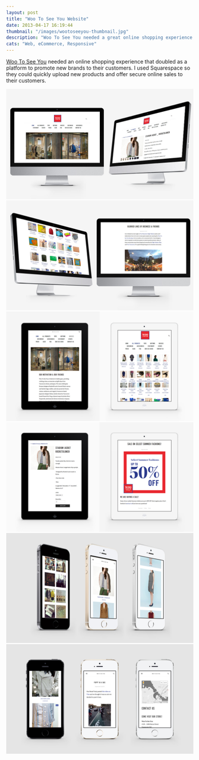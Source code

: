 ```yaml
---
layout: post
title: "Woo To See You Website"
date: 2013-04-17 16:19:44
thumbnail: "/images/wootoseeyou-thumbnail.jpg"
description: "Woo To See You needed a great online shopping experience."
cats: "Web, eCommerce, Responsive"
---
```

<p class="work-content"><a href="http://www.woo2cu.com" title="Link to woo2cu website" target="_blank">Woo To See You</a> needed an online shopping experience that doubled as a platform to promote new brands to their customers. I used Squarespace so they could quickly upload new products and offer secure online sales to their customers.</p>

<img src="/images/wootoseeyou-desktop.jpg" alt="wootoseeyou.com circa September 2013"/>
<img src="/images/wootoseeyou-desktop2.jpg" alt="wootoseeyou.com circa September 2013"/>
<img src="/images/wootoseeyou-ipad.jpg" alt="wootoseeyou.com on the iPad circa September 2013"/>
<img src="/images/wootoseeyou-ipad2.jpg" alt="wootoseeyou.com on the iPad circa September 2013"/>
<img src="/images/wootoseeyou-iphone.jpg" alt="wootoseeyou.com on the iPhone circa September 2013"/>
<img src="/images/wootoseeyou-iphone2.jpg" alt="wootoseeyou.com on the iPhone circa September 2013"/>